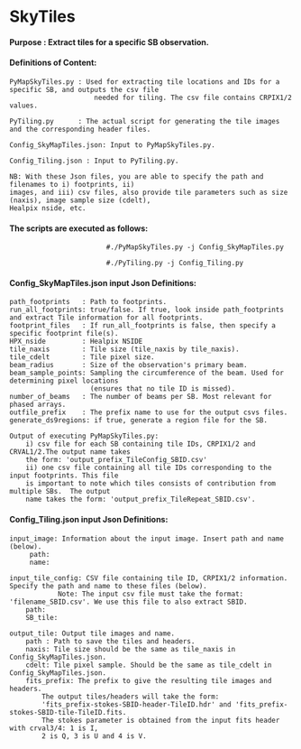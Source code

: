 # SkyTiles

#### Purpose : Extract tiles for a specific SB observation.

#### Definitions of Content:

	PyMapSkyTiles.py : Used for extracting tile locations and IDs for a specific SB, and outputs the csv file
	                     needed for tiling. The csv file contains CRPIX1/2 values.

	PyTiling.py      : The actual script for generating the tile images and the corresponding header files.

	Config_SkyMapTiles.json: Input to PyMapSkyTiles.py.

	Config_Tiling.json : Input to PyTiling.py.

	NB: With these Json files, you are able to specify the path and filenames to i) footprints, ii)
	images, and iii) csv files, also provide tile parameters such as size (naxis), image sample size (cdelt),
	Healpix nside, etc.

#### The scripts are executed as follows:


							#./PyMapSkyTiles.py -j Config_SkyMapTiles.py

							#./PyTiling.py -j Config_Tiling.py


#### Config_SkyMapTiles.json input Json Definitions:

	path_footprints   : Path to footprints.
    run_all_footprints: true/false. If true, look inside path_footprints and extract Tile information for all footprints.
    footprint_files   : If run_all_footprints is false, then specify a specific footprint file(s).
    HPX_nside         : Healpix NSIDE
    tile_naxis        : Tile size (tile_naxis by tile_naxis).
    tile_cdelt        : Tile pixel size.
    beam_radius       : Size of the observation's primary beam.
    beam_sample_points: Sampling the circumference of the beam. Used for determining pixel locations
	                    (ensures that no tile ID is missed).
    number_of_beams   : The number of beams per SB. Most relevant for phased arrays.
    outfile_prefix    : The prefix name to use for the output csvs files.
    generate_ds9regions: if true, generate a region file for the SB.

	Output of executing PyMapSkyTiles.py:
		i) csv file for each SB containing tile IDs, CRPIX1/2 and CRVAL1/2.The output name takes
		the form: 'output_prefix_TileConfig_SBID.csv'
        ii) one csv file containing all tile IDs corresponding to the input footprints. This file
		is important to note which tiles consists of contribution from multiple SBs.  The output
		name takes the form: 'output_prefix_TileRepeat_SBID.csv'.


#### Config_Tiling.json input Json Definitions:

	input_image: Information about the input image. Insert path and name (below).
         path:
         name:

    input_tile_config: CSV file containing tile ID, CRPIX1/2 information. Specify the path and name to these files (below).
	            Note: The input csv file must take the format: 'filename_SBID.csv'. We use this file to also extract SBID.
        path:
        SB_tile:

    output_tile: Output tile images and name.
        path : Path to save the tiles and headers.
        naxis: Tile size should be the same as tile_naxis in Config_SkyMapTiles.json.
        cdelt: Tile pixel sample. Should be the same as tile_cdelt in Config_SkyMapTiles.json.
        fits_prefix: The prefix to give the resulting tile images and headers.
			The output tiles/headers will take the form:
			'fits_prefix-stokes-SBID-header-TileID.hdr' and 'fits_prefix-stokes-SBID-tile-TileID.fits.
			The stokes parameter is obtained from the input fits header with crval3/4: 1 is I,
			2 is Q, 3 is U and 4 is V.



